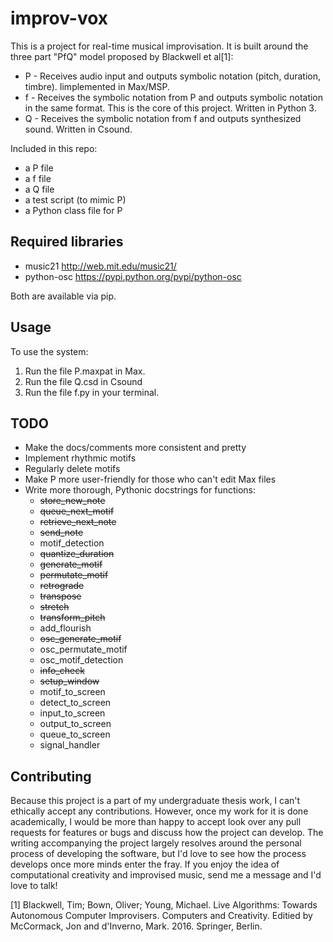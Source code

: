 # improv-vox

This is a project for real-time musical improvisation. It is built around the three part "PfQ" model proposed by Blackwell et al[1]:

* P - Receives audio input and outputs symbolic notation (pitch, duration, timbre). Iimplemented in Max/MSP.
* f - Receives the symbolic notation from P and outputs symbolic notation in the same format. This is the core of this project. Written in Python 3.
* Q - Receives the symbolic notation from f and outputs synthesized sound. Written in Csound.

Included in this repo:
* a P file
* a f file
* a Q file
* a test script (to mimic P)
* a Python class file for P

## Required libraries

* music21 http://web.mit.edu/music21/
* python-osc https://pypi.python.org/pypi/python-osc

Both are available via pip.

## Usage

To use the system:

1.  Run the file P.maxpat in Max.
2.  Run the file Q.csd in Csound
3.  Run the file f.py in your terminal.

## TODO

- Make the docs/comments more consistent and pretty
- Implement rhythmic motifs
- Regularly delete motifs
- Make P more user-friendly for those who can't edit Max files
- Write more thorough, Pythonic docstrings for functions:
  * ~~store_new_note~~
  * ~~queue_next_motif~~
  * ~~retrieve_next_note~~
  * ~~send_note~~
  * motif_detection
  * ~~quantize_duration~~
  * ~~generate_motif~~
  * ~~permutate_motif~~
  * ~~retrograde~~
  * ~~transpose~~
  * ~~stretch~~
  * ~~transform_pitch~~
  * add_flourish
  * ~~osc_generate_motif~~
  * osc_permutate_motif
  * osc_motif_detection
  * ~~info_check~~
  * ~~setup_window~~
  * motif_to_screen
  * detect_to_screen
  * input_to_screen
  * output_to_screen
  * queue_to_screen
  * signal_handler

## Contributing

Because this project is a part of my undergraduate thesis work, I can't ethically accept any contributions. However, once my work for it is done academically, I would be more than happy to accept look over any pull requests for features or bugs and discuss how the project can develop. The writing accompanying the project largely resolves around the personal process of developing the software, but I'd love to see how the process develops once more minds enter the fray. If you enjoy the idea of computational creativity and improvised music, send me a message and I'd love to talk!

[1] Blackwell, Tim; Bown, Oliver; Young, Michael. Live Algorithms: Towards Autonomous Computer Improvisers. Computers and Creativity. Editied by McCormack, Jon and d'Inverno, Mark. 2016. Springer, Berlin.